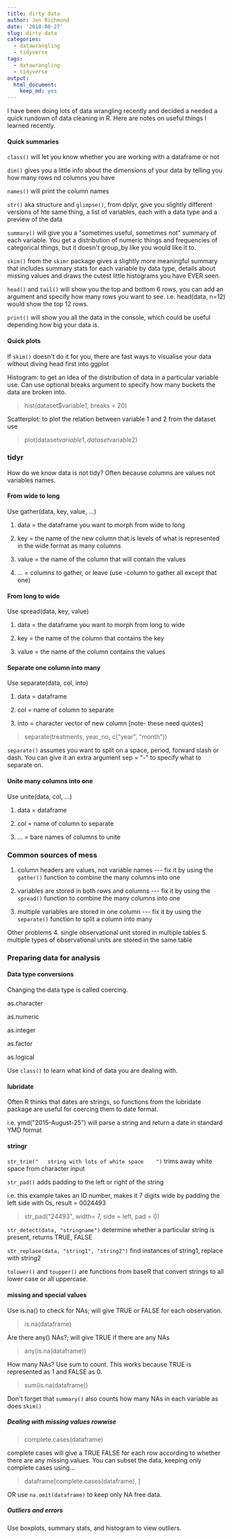 ```yaml
---
title: dirty data
author: Jen Richmond
date: '2018-08-27'
slug: dirty-data
categories:
  - datawrangling
  - tidyverse
tags:
  - datawrangling
  - tidyverse
output:
  html_document:
    keep_md: yes
---
```


I have been doing lots of data wrangling recently and decided a needed a quick rundown of data cleaning in R. Here are notes on useful things I learned recently. 


#### Quick summaries

`class()` will let you know whether you are working with a dataframe or not

`dim()` gives you a little info about the dimensions of your data by telling you how many rows nd columns you have

`names()` will print the column names

`str()` aka structure and `glimpse()`, from dplyr, give you slightly different versions of hte same thing, a list of variables, each with a data type and a preview of the data

`summary()` will give you a "sometimes useful, sometimes not" summary of each variable. You get a distribution of numeric things and frequencies of categorical things, but it doesn't group_by like you would like it to. 

`skim()` from the `skimr` package gives a slightly more meaningful summary that includes summary stats for each variable by data type, details about missing values and draws the cutest little histograms you have EVER seen. 

`head()` and `tail()` will show you the top and bottom 6 rows, you can add an argument and specify how many rows you want to see. i.e. head(data, n=12) would show the top 12 rows. 

`print()` will show you all the data in the console, which could be useful depending how big your data is. 

#### Quick plots

If `skim()` doesn't do it for you, there are fast ways to visualise your data without diving head first into ggplot

Histogram: to get an idea of the distribution of data in a particular variable use. Can use optional breaks argument to specify how many buckets the data are broken into. 

> hist(dataset$variable1, breaks = 20)

Scatterplot: to plot the relation between variable 1 and 2 from the dataset use

> plot(dataset$variable1 , dataset$variable2) 

### tidyr 

How do we know data is not tidy? Often because columns are values not variables names. 

#### From wide to long 

Use gather(data, key, value, ...) 

1. data = the dataframe you want to morph from wide to long

2. key = the name of the new column that is levels of what is represented in the wide format as many columns

3. value = the name of the column that will contain the values

4. ... = columns to gather, or leave (use -column to gather all except that one)

#### From long to wide 

Use spread(data, key, value) 

1. data = the dataframe you want to morph from long to wide

2. key = the name of the column that contains the key 

3. value = the name of the column contains the values

#### Separate one column into many 

Use separate(data, col, into) 

1. data = dataframe

2. col = name of column to separate

3. into = character vector of new column [note- these need quotes]

> separate(treatments, year_no, c("year", "month"))

`separate()` assumes you want to split on a space, period, forward slash or dash. You can give it an extra argument sep = "-" to specify what to separate on. 

#### Unite many columns into one 

Use unite(data, col, ...) 

1. data = dataframe

2. col = name of column to separate

3. ... = bare names of columns to unite


### Common sources of mess

1. column headers are values, not variable names --- fix it by using the `gather()` function to combine the many columns into one

2. variables are stored in both rows and columns --- fix it by using the `spread()` function to combine the many columns into one

3. multiple variables are stored in one column --- fix it by using the `separate()` function to split a column into many

Other problems
4. single observational unit stored in multiple tables
5. multiple types of observational units are stored in the same table

### Preparing data for analysis

#### Data type conversions

Changing the data type is called coercing. 

as.character

as.numeric

as.integer

as.factor

as.logical

Use `class()` to learn what kind of data you are dealing with. 

#### lubridate

Often R thinks that dates are strings, so functions from the lubridate package are useful for coercing them to date format. 

i.e. ymd("2015-August-25") will parse a string and return a date in standard YMD format

#### stringr

`str_trim("   string with lots of white space    ")` trims away white space from character input

`str_pad()` adds padding to the left or right of the string 

i.e. this example takes an ID number, makes it 7 digits wide by padding the left side with 0s, result = 0024493

> str_pad("24493", width= 7, side = left, pad = 0) 

`str_detect(data, "stringname")` determine whether a particular string is present, returns TRUE, FALSE 

`str_replace(data, "string1", "string2")` find instances of string1, replace with string2 

`tolower()` and `toupper()` are functions from baseR that convert strings to all lower case or all uppercase. 

#### missing and special values

Use is.na() to check for NAs; will give TRUE or FALSE for each observation.

> is.na(dataframe) 

Are there any() NAs?; will give TRUE if there are any NAs

> any(is.na(dataframe))

How many NAs? Use sum to count. This works because TRUE is represented as 1 and FALSE as 0. 

>sum(is.na(dataframe))

Don't forget that `summary()` also counts how many NAs in each variable as does `skim()`

##### Dealing with missing values rowwise

> complete.cases(dataframe) 

complete cases will give a TRUE FALSE for each row according to whether there are any missing values. You can subset the data, keeping only complete cases using...

> dataframe[complete.cases(dataframe), ]

OR use `na.omit(dataframe)` to keep only NA free data. 

##### Outliers and errors

Use boxplots, summary stats, and histogram to view outliers. 
